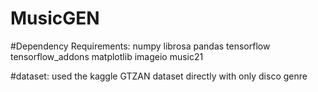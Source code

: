 # MusicGEN
#Dependency Requirements:
  numpy
  librosa
  pandas
  tensorflow
  tensorflow_addons
  matplotlib
  imageio
  music21


#dataset:
  used the kaggle GTZAN dataset directly with only disco genre
